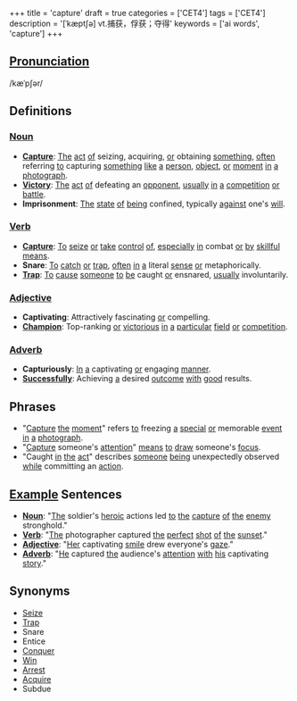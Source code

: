+++
title = 'capture'
draft = true
categories = ['CET4']
tags = ['CET4']
description = '[ˈkæpt∫ə] vt.捕获，俘获；夺得'
keywords = ['ai words', 'capture']
+++

## [Pronunciation](/post/pronunciation/)
/kæˈpʃər/

## Definitions
### [Noun](/post/noun/)
- **[Capture](/post/capture/)**: [The](/post/the/) [act](/post/act/) [of](/post/of/) seizing, acquiring, [or](/post/or/) obtaining [something](/post/something/), [often](/post/often/) referring [to](/post/to/) capturing [something](/post/something/) [like](/post/like/) [a](/post/a/) [person](/post/person/), [object](/post/object/), [or](/post/or/) [moment](/post/moment/) [in](/post/in/) [a](/post/a/) [photograph](/post/photograph/).
- **[Victory](/post/victory/)**: [The](/post/the/) [act](/post/act/) [of](/post/of/) defeating an [opponent](/post/opponent/), [usually](/post/usually/) [in](/post/in/) [a](/post/a/) [competition](/post/competition/) [or](/post/or/) [battle](/post/battle/).
- **Imprisonment**: [The](/post/the/) [state](/post/state/) [of](/post/of/) [being](/post/being/) confined, typically [against](/post/against/) one's [will](/post/will/).

### [Verb](/post/verb/)
- **[Capture](/post/capture/)**: [To](/post/to/) [seize](/post/seize/) [or](/post/or/) [take](/post/take/) [control](/post/control/) [of](/post/of/), [especially](/post/especially/) [in](/post/in/) combat [or](/post/or/) [by](/post/by/) [skillful](/post/skillful/) [means](/post/means/).
- **Snare**: [To](/post/to/) [catch](/post/catch/) [or](/post/or/) [trap](/post/trap/), [often](/post/often/) [in](/post/in/) [a](/post/a/) literal [sense](/post/sense/) [or](/post/or/) metaphorically.
- **[Trap](/post/trap/)**: [To](/post/to/) [cause](/post/cause/) [someone](/post/someone/) [to](/post/to/) [be](/post/be/) caught [or](/post/or/) ensnared, [usually](/post/usually/) involuntarily.

### [Adjective](/post/adjective/)
- **Captivating**: Attractively fascinating [or](/post/or/) compelling.
- **[Champion](/post/champion/)**: Top-ranking [or](/post/or/) [victorious](/post/victorious/) [in](/post/in/) [a](/post/a/) [particular](/post/particular/) [field](/post/field/) [or](/post/or/) [competition](/post/competition/).

### [Adverb](/post/adverb/)
- **Capturiously**: [In](/post/in/) [a](/post/a/) captivating [or](/post/or/) engaging [manner](/post/manner/).
- **[Successfully](/post/successfully/)**: Achieving [a](/post/a/) desired [outcome](/post/outcome/) [with](/post/with/) [good](/post/good/) results.

## Phrases
- "[Capture](/post/capture/) [the](/post/the/) [moment](/post/moment/)" refers [to](/post/to/) freezing [a](/post/a/) [special](/post/special/) [or](/post/or/) memorable [event](/post/event/) [in](/post/in/) [a](/post/a/) [photograph](/post/photograph/).
- "[Capture](/post/capture/) someone's [attention](/post/attention/)" [means](/post/means/) [to](/post/to/) [draw](/post/draw/) someone's [focus](/post/focus/).
- "Caught [in](/post/in/) [the](/post/the/) [act](/post/act/)" describes [someone](/post/someone/) [being](/post/being/) unexpectedly observed [while](/post/while/) committing an [action](/post/action/).

## [Example](/post/example/) Sentences
- **[Noun](/post/noun/)**: "[The](/post/the/) soldier's [heroic](/post/heroic/) actions led [to](/post/to/) [the](/post/the/) [capture](/post/capture/) [of](/post/of/) [the](/post/the/) [enemy](/post/enemy/) stronghold."
- **[Verb](/post/verb/)**: "[The](/post/the/) photographer captured [the](/post/the/) [perfect](/post/perfect/) [shot](/post/shot/) [of](/post/of/) [the](/post/the/) [sunset](/post/sunset/)."
- **[Adjective](/post/adjective/)**: "[Her](/post/her/) captivating [smile](/post/smile/) drew everyone's [gaze](/post/gaze/)."
- **[Adverb](/post/adverb/)**: "[He](/post/he/) captured [the](/post/the/) audience's [attention](/post/attention/) [with](/post/with/) [his](/post/his/) captivating [story](/post/story/)."

## Synonyms
- [Seize](/post/seize/)
- [Trap](/post/trap/)
- Snare
- Entice
- [Conquer](/post/conquer/)
- [Win](/post/win/)
- [Arrest](/post/arrest/)
- [Acquire](/post/acquire/)
- Subdue
